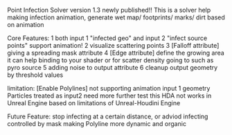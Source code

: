 Point Infection Solver version 1.3 newly published!!
This is a solver help making infection animation, generate wet map/ footprints/ marks/ dirt based on animation

Core Features:
1 both input 1 "infected geo" and input 2 "infect source points" support animation! 
2 visualize scattering points
3 [Falloff attribute] giving a spreading mask attribute
4 [Edge attribute] define the growing area
  it can help binding to your shader or for scatter density going to such as pyro source
5 adding noise to output attribute
6 cleanup output geometry by threshold values


limitation:
[Enable Polylines] not supporting animation input 1 geometry
Particles treated as input2 need more further test
this HDA not works in Unreal Engine based on limitations of Unreal-Houdini Engine

Future Feature:
stop infecting at a certain distance, or adviod infecting controlled by mask
making Polyline more dynamic and organic
